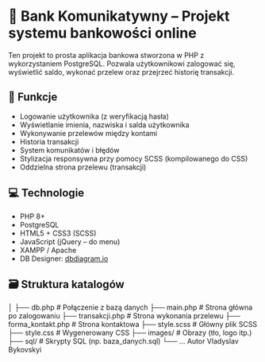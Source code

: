 # 🏦 Bank Komunikatywny – Projekt systemu bankowości online

Ten projekt to prosta aplikacja bankowa stworzona w PHP z wykorzystaniem PostgreSQL. Pozwala użytkownikowi zalogować się, wyświetlić saldo, wykonać przelew oraz przejrzeć historię transakcji.

## 📌 Funkcje

- Logowanie użytkownika (z weryfikacją hasła)
- Wyświetlanie imienia, nazwiska i salda użytkownika
- Wykonywanie przelewów między kontami
- Historia transakcji
- System komunikatów i błędów
- Stylizacja responsywna przy pomocy SCSS (kompilowanego do CSS)
- Oddzielna strona przelewu (transakcji)

## 💻 Technologie

- PHP 8+
- PostgreSQL
- HTML5 + CSS3 (SCSS)
- JavaScript (jQuery – do menu)
- XAMPP / Apache
- DB Designer: [dbdiagram.io](https://dbdiagram.io)

## 🗃️ Struktura katalogów
│
├── db.php # Połączenie z bazą danych
├── main.php # Strona główna po zalogowaniu
├── transakcji.php # Strona wykonania przelewu
├── forma_kontakt.php # Strona kontaktowa
├── style.scss # Główny plik SCSS
├── style.css # Wygenerowany CSS
├── images/ # Obrazy (tło, logo itp.)
├── sql/ # Skrypty SQL (np. baza_danych.sql)
└── ...
Autor
Vladyslav Bykovskyi
